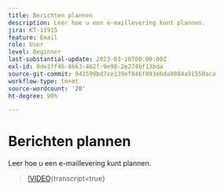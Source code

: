```yaml
---
title: Berichten plannen
description: Leer hoe u een e-maillevering kunt plannen.
jira: KT-11915
feature: Email
role: User
level: Beginner
last-substantial-update: 2023-03-10T00:00:00Z
exl-id: 0de2ff46-8663-462f-9e98-2e274bf13bda
source-git-commit: 943599bd7ce139ef846f093ebda9084a91550aca
workflow-type: tm+mt
source-wordcount: '20'
ht-degree: 90%

---
```


# Berichten plannen

Leer hoe u een e-maillevering kunt plannen.

>[!VIDEO](https://video.tv.adobe.com/v/3415919/?learn=on){transcript=true}
